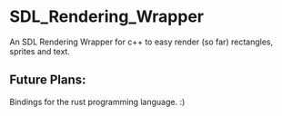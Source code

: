 # SDL_Rendering_Wrapper
An SDL Rendering Wrapper for c++ to easy render (so far) rectangles, sprites and text.

## Future Plans:
Bindings for the rust programming language. :)
